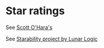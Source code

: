 # Star ratings

See [Scott O'Hara's](https://scottaohara.github.io/a11y_styled_form_controls/src/radio-button--rating/)

See [Starability project by Lunar Logic](https://lunarlogic.github.io/starability/)

